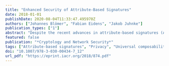 ```yaml
---
title: "Enhanced Security of Attribute-Based Signatures"
date: 2018-01-01
publishDate: 2020-08-04T11:33:47.495970Z
authors: ["Johannes Blömer", "Fabian Eidens", "Jakob Juhnke"]
publication_types: ["1"]
abstract: "Despite the recent advances in attribute-based signatures (ABS), no schemes have yet been considered under a strong privacy definition. We enhance the security of ABS by presenting a strengthened simulation-based privacy definition and the first attribute-based signature functionality in the framework of universal composability (UC). Additionally, we show that the UC definition is equivalent to our strengthened experiment-based security definitions. To achieve this we rely on a general unforgeability and a simulation-based privacy definition that is stronger than standard indistinguishability-based privacy. Further, we show that two extant concrete ABS constructions satisfy this simulation-based privacy definition and are therefore UC secure. The two concrete constructions are the schemes by Sakai et al. (PKC’16) and by Maji et al. (CT-RSA’11). Additionally, we identify the common feature that allows these schemes to meet our privacy definition, giving us further insights into the security requirements of ABS."
featured: false
publication: "*Cryptology and Network Security*"
tags: ["Attribute-based signatures", "Privacy", "Universal composability"]
doi: "10.1007/978-3-030-00434-7_12"
url_pdf: "https://eprint.iacr.org/2018/874.pdf"
---
```

